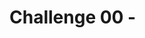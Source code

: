 # Challenge 00 - <Title of Challenge> - Coach's Guide 

**[Home](./README.md)** - [Next Solution >](./Solution-01.md)

## Notes & Guidance

Challenge 0 has two major parts:
- Deploy the eShopOnWeb Azure environment from provided Bicep templates.
- Deploy Datadog into Azure from the Azure portal.

The entire hack can be completed from a browser using the Azure Cloud Shell. 

If students have the prerequisite tools installed on their local workstations, you should encourage them to work from there.  

If the students do not have the tools installed, it will take extra time to do this. Encourage them to use the Azure Cloud Shell to kick off the deployment of the eShopOnWeb Azure environment. They can install the tools on their local workstation while they wait for the deployment to complete.

The eShopOnWeb deployment typically takes 20-25 minutes to complete. 

While the students are waiting for their deployments to complete, you should use the time to lecture and/or provide them an overview of Datadog and how it is integrated into the Azure portal.

